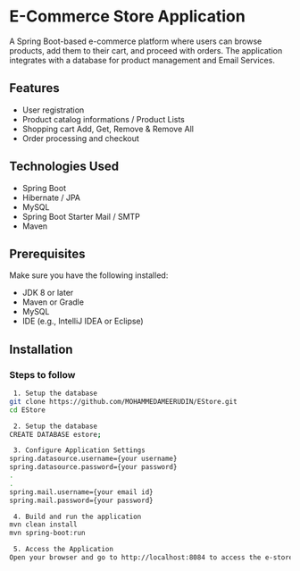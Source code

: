 # E-Commerce Store Application

A Spring Boot-based e-commerce platform where users can browse products, add them to their cart, and proceed with orders. The application integrates with a database for product management and Email Services.

## Features

- User registration
- Product catalog informations / Product Lists
- Shopping cart Add, Get, Remove & Remove All
- Order processing and checkout

## Technologies Used

- Spring Boot
- Hibernate / JPA
- MySQL
- Spring Boot Starter Mail / SMTP
- Maven

## Prerequisites

Make sure you have the following installed:

- JDK 8 or later
- Maven or Gradle
- MySQL
- IDE (e.g., IntelliJ IDEA or Eclipse)

## Installation

### Steps to follow
```bash
 1. Setup the database
git clone https://github.com/MOHAMMEDAMEERUDIN/EStore.git
cd EStore

 2. Setup the database
CREATE DATABASE estore;

 3. Configure Application Settings
spring.datasource.username={your username}
spring.datasource.password={your password}
.
.
spring.mail.username={your email id}
spring.mail.password={your password}

 4. Build and run the application
mvn clean install
mvn spring-boot:run

 5. Access the Application
Open your browser and go to http://localhost:8084 to access the e-store application.
